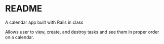 # README

A calendar app built with Rails in class

Allows user to view, create, and destroy tasks and see them in proper order on a calendar.
